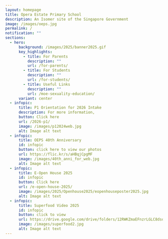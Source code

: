 ```yaml
---
layout: homepage
title: Opera Estate Primary School
description: An Isomer site of the Singapore Government
image: /images/oeps.jpg
permalink: /
notification: ""
sections:
  - hero:
      background: /images/2025/banner2025.gif
      key_highlights:
        - title: For Parents
          description: ""
          url: /for-parents/
        - title: For Students
          description: ""
          url: /for-students/
        - title: Useful Links
          description: ""
          url: /moe-sexuality-education/
      variant: center
  - infopic:
      title: P1 Orientation for 2026 Intake
      description: For more information,
      button: Click here
      url: /2026-p1/
      image: /images/p12024web.jpg
      alt: Image alt text
  - infopic:
      title: OEPS 40th Anniversary
      id: infopic
      button: click here to view our photos
      url: https://flic.kr/s/aHBqjCpgMF
      image: /images/40th_anni_for_web.jpg
      alt: Image alt text
  - infopic:
      title: E-Open House 2025
      id: infopic
      button: Click here
      url: /e-open-house-2025/
      image: /images/2025/Openhouse2025/eopenhouseposter2025.jpg
      alt: Image alt text
  - infopic:
      title: Superfood Video 2025
      id: infopic
      button: click to view
      url: https://drive.google.com/drive/folders/12RWKZmaEFnzrLGLC8dsqDxQGP82WXr6o?usp=sharing
      image: /images/superfood2.jpg
      alt: Image alt text
---
```

